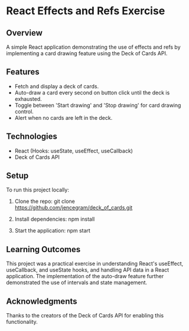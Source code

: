 # React Effects and Refs Exercise

## Overview

A simple React application demonstrating the use of effects and refs by implementing a card drawing feature using the Deck of Cards API.

## Features

- Fetch and display a deck of cards.
- Auto-draw a card every second on button click until the deck is exhausted.
- Toggle between 'Start drawing' and 'Stop drawing' for card drawing control.
- Alert when no cards are left in the deck.

## Technologies

- React (Hooks: useState, useEffect, useCallback)
- Deck of Cards API

## Setup

To run this project locally:

1. Clone the repo:
   git clone https://github.com/jencegram/deck_of_cards.git

2. Install dependencies:
   npm install

3. Start the application:
   npm start

## Learning Outcomes

This project was a practical exercise in understanding React's useEffect, useCallback, and useState hooks, and handling API data in a React application. The implementation of the auto-draw feature further demonstrated the use of intervals and state management.

## Acknowledgments

Thanks to the creators of the Deck of Cards API for enabling this functionality.
